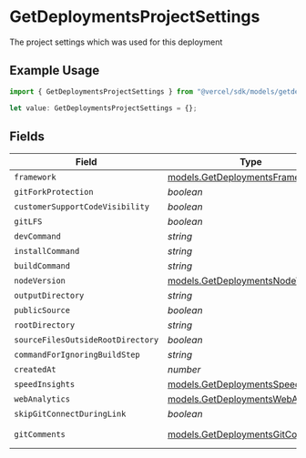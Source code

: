 # GetDeploymentsProjectSettings

The project settings which was used for this deployment

## Example Usage

```typescript
import { GetDeploymentsProjectSettings } from "@vercel/sdk/models/getdeploymentsop.js";

let value: GetDeploymentsProjectSettings = {};
```

## Fields

| Field                                                                          | Type                                                                           | Required                                                                       | Description                                                                    |
| ------------------------------------------------------------------------------ | ------------------------------------------------------------------------------ | ------------------------------------------------------------------------------ | ------------------------------------------------------------------------------ |
| `framework`                                                                    | [models.GetDeploymentsFramework](../models/getdeploymentsframework.md)         | :heavy_minus_sign:                                                             | N/A                                                                            |
| `gitForkProtection`                                                            | *boolean*                                                                      | :heavy_minus_sign:                                                             | N/A                                                                            |
| `customerSupportCodeVisibility`                                                | *boolean*                                                                      | :heavy_minus_sign:                                                             | N/A                                                                            |
| `gitLFS`                                                                       | *boolean*                                                                      | :heavy_minus_sign:                                                             | N/A                                                                            |
| `devCommand`                                                                   | *string*                                                                       | :heavy_minus_sign:                                                             | N/A                                                                            |
| `installCommand`                                                               | *string*                                                                       | :heavy_minus_sign:                                                             | N/A                                                                            |
| `buildCommand`                                                                 | *string*                                                                       | :heavy_minus_sign:                                                             | N/A                                                                            |
| `nodeVersion`                                                                  | [models.GetDeploymentsNodeVersion](../models/getdeploymentsnodeversion.md)     | :heavy_minus_sign:                                                             | N/A                                                                            |
| `outputDirectory`                                                              | *string*                                                                       | :heavy_minus_sign:                                                             | N/A                                                                            |
| `publicSource`                                                                 | *boolean*                                                                      | :heavy_minus_sign:                                                             | N/A                                                                            |
| `rootDirectory`                                                                | *string*                                                                       | :heavy_minus_sign:                                                             | N/A                                                                            |
| `sourceFilesOutsideRootDirectory`                                              | *boolean*                                                                      | :heavy_minus_sign:                                                             | N/A                                                                            |
| `commandForIgnoringBuildStep`                                                  | *string*                                                                       | :heavy_minus_sign:                                                             | N/A                                                                            |
| `createdAt`                                                                    | *number*                                                                       | :heavy_minus_sign:                                                             | N/A                                                                            |
| `speedInsights`                                                                | [models.GetDeploymentsSpeedInsights](../models/getdeploymentsspeedinsights.md) | :heavy_minus_sign:                                                             | N/A                                                                            |
| `webAnalytics`                                                                 | [models.GetDeploymentsWebAnalytics](../models/getdeploymentswebanalytics.md)   | :heavy_minus_sign:                                                             | N/A                                                                            |
| `skipGitConnectDuringLink`                                                     | *boolean*                                                                      | :heavy_minus_sign:                                                             | N/A                                                                            |
| `gitComments`                                                                  | [models.GetDeploymentsGitComments](../models/getdeploymentsgitcomments.md)     | :heavy_minus_sign:                                                             | Since June '23                                                                 |
